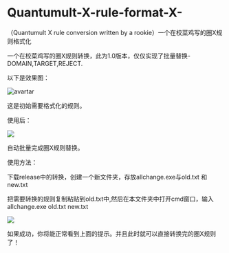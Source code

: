 # Quantumult-X-rule-format-X-
（Quantumult X rule conversion written by a rookie）一个在校菜鸡写的圈X规则格式化

一个在校菜鸡写的圈X规则转换，此为1.0版本，仅仅实现了批量替换- DOMAIN,TARGET,REJECT.

以下是效果图：

![avartar](https://img.l50.top/file/7fd6b38db448c6b6450f0.png)

这是初始需要格式化的规则。



使用后：

![](https://img.l50.top/file/cb66d030c06791bcb9c57.png)

自动批量完成圈X规则替换。



使用方法：

下载release中的转换，创建一个新文件夹，存放allchange.exe与old.txt 和new.txt



把需要转换的规则复制粘贴到old.txt中,然后在本文件夹中打开cmd窗口，输入 allchange.exe old.txt new.txt


![](https://img.l50.top/file/8f5a7253b212b4b99ad6a.png)



如果成功，你将能正常看到上面的提示。并且此时就可以直接转换完的圈X规则了！
